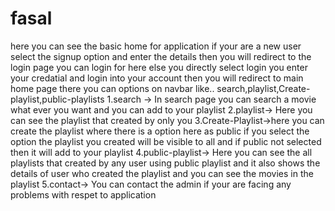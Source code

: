 # fasal
here you can see the basic home for application
if your are a new user select the signup option and enter the details
      then you will redirect to the login page you can login for here
else you directly select login you enter your credatial and login into your account 
then you will redirect to main home page
there you can options on navbar like.. search,playlist,Create-playlist,public-playlists
1.search -> In search page you can search a movie what ever you want and you can add to your playlist
2.playlist-> Here you can see the playlist that created by only you
3.Create-Playlist->here you can create the playlist where there is a option here as public if you select the option the playlist you created will be visible to all and if public not selected then it will add to your playlist
4.public-playlist-> Here you can see the all playlists that created by any user using public playlist and it also shows the details of user who created the playlist and you can see the movies in the playlist
5.contact-> You can contact the admin if your are facing any problems with respet to application
